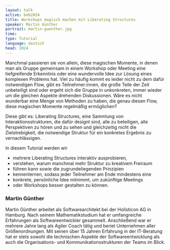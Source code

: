 ```yaml
---
layout: talk
active: bob2024
title: Workshops magisch machen mit Liberating Structures
speaker: Martin Günther
portrait: martin-guenther.jpg
time: 
type: Tutorial
language: deutsch
head: 2024
---
```


Manchmal passieren sie von allein, diese magischen Momente, in denen
man als Gruppe gemeinsam in einem Workshop oder Meeting eine
tiefgreifende Erkenntnis oder eine wundervolle Idee zur Lösung eines
komplexen Problems hat. Viel zu häufig kommt es leider nicht zu dem
dafür notwendigen Flow, gibt es Teilnehmer:innen, die große Teile der
Zeit unbeteiligt sind oder ergeht sich die Gruppe in unkonkreten,
immer wieder um die gleichen Aspekte drehenden Diskussionen. Wäre es
nicht wunderbar eine Menge von Methoden zu haben, die genau diesen
Flow, diese magischen Momente regelmäßig ermöglichen?

Diese gibt es: Liberating Structures, eine Sammlung von
Interaktionsstrukturen, die dafür designt sind, alle zu beteiligen,
alle Perspektiven zu hören und zu sehen und gleichzeitig nicht die
Zielstrebigkeit, die notwendige Struktur für ein konkretes Ergebnis zu
vernachlässigen.

In diesem Tutorial werden wir

- mehrere Liberating Structures interaktiv ausprobieren,
- verstehen, warum manchmal mehr Struktur zu kreativem Freiraum
- führen kann sowie die zugrundeliegenden Prinzipien
- kennenlernen, sodass jeder Teilnehmer am Ende mindestens eine
- konkrete, persönliche Idee mitnimmt, um zukünftige Meetings
- oder Workshops besser gestalten zu können.

### Martin Günther

Martin Günther arbeitet als Softwarearchitekt bei der Holisticon AG in
Hamburg. Nach seinem Mathematikstudium hat er umfangreiche Erfahrungen
als Softwareentwickler gesammelt. Anschließend war er mehrere Jahre
lang als Agiler Coach tätig und beriet Unternehmen aller
Größenordnungen. Mit seinen über 15 Jahren Erfahrung in der
IT-Beratung hat er stets sowohl die technischen Aspekte der
Softwareentwicklung als auch die Organisations- und
Kommunikationsstrukturen der Teams im Blick.